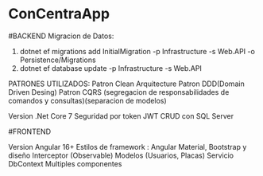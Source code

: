 # ConCentraApp

#BACKEND 
Migracion de Datos:
1. dotnet ef migrations add InitialMigration -p Infrastructure -s Web.API -o Persistence/Migrations
2. dotnet ef database update -p Infrastructure -s Web.API

PATRONES UTILIZADOS:
Patron Clean Arquitecture
Patron DDD(Domain Driven Desing)
Patron CQRS (segregacion de responsabilidades de comandos y consultas)(separacion de modelos)

Version .Net Core 7
Seguridad por token JWT
CRUD con SQL Server


#FRONTEND

Version Angular 16+
Estilos de framework : Angular Material, Bootstrap y diseño
Interceptor (Observable)
Modelos (Usuarios, Placas)
Servicio DbContext
Multiples componentes
